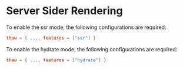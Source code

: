 # Server Sider Rendering

To enable the ssr mode, the following configurations are required:

```toml
thaw = { ..., features = ["ssr"] }
```

To enable the hydrate mode, the following configurations are required:

```toml
thaw = { ..., features = ["hydrate"] }
```
